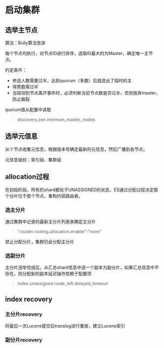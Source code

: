 # 启动集群

## 选举主节点

算法：Bully算法改进

每个节点均执行，对节点ID进行排序，选取ID最大的为Master，确定唯一主节点。

约定条件：

- 参选人数需要过半，达到quorum（多数）后就选出了临时的主
- 得票数需过半
- 当探测到节点离开事件时，必须判断当前节点数是否过半，否则放弃master，防止脑裂

quorum值从配置中读取
> discovery.zen.minmum_master_nodes

## 选举元信息

从个节点收集元信息，根据版本号确定最新的元信息，然后广播到各节点。

元信息级别：索引级、集群级

## allocation过程

在初始阶段，所有的shard都处于UNASSIGNED的状态，ES通过分配过程决定那个分片位于那个节点，重构内容路由表。

### 选主分片

通过集群中记录的最新主分片列表来确定主分片

> "cluster.routing.allocation.enable":"none"

禁止分配分片，集群仍会分配主分片

### 选副分片

主分片选举完成后，从汇总shard信息中选一个副本为副分片，如果汇总信息中不存在，则分配新的副本延迟操作依赖于配置项

> index.unassigned.node_left.delayed_timeout

## index recovery

### 主分片recovery

将最后一次Lucene提交后translog进行重放，建立Lucene索引

### 副分片recovery
